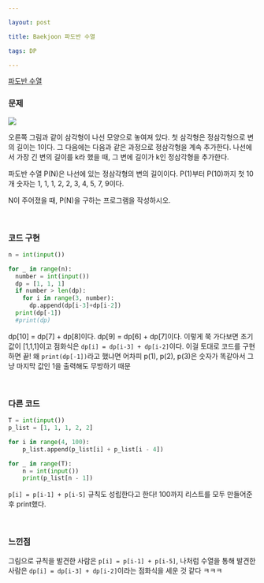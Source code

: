 ```yaml
---

layout: post

title: Baekjoon 파도반 수열

tags: DP

---
```


[파도반 수열](https://www.acmicpc.net/problem/9461)

### 문제

![](https://www.acmicpc.net/upload/images/pandovan.png)

오른쪽 그림과 같이 삼각형이 나선 모양으로 놓여져 있다. 첫 삼각형은 정삼각형으로 변의 길이는 1이다. 그 다음에는 다음과 같은 과정으로 정삼각형을 계속 추가한다. 나선에서 가장 긴 변의 길이를 k라 했을 때, 그 변에 길이가 k인 정삼각형을 추가한다.

파도반 수열 P(N)은 나선에 있는 정삼각형의 변의 길이이다. P(1)부터 P(10)까지 첫 10개 숫자는 1, 1, 1, 2, 2, 3, 4, 5, 7, 9이다.

N이 주어졌을 때, P(N)을 구하는 프로그램을 작성하시오.

<br/>

### 코드 구현

```python
n = int(input())

for _ in range(n):
  number = int(input())
  dp = [1, 1, 1]
  if number > len(dp):
    for i in range(3, number):
      dp.append(dp[i-3]+dp[i-2])
  print(dp[-1])
  #print(dp)
```

dp[10] = dp[7] + dp[8]이다. dp[9] = dp[6] + dp[7]이다. 이렇게 쭉 가다보면 초기값이 [1,1,1]이고 점화식은 `dp[i] = dp[i-3] + dp[i-2]`이다. 이걸 토대로 코드를 구현하면 끝! 왜 `print(dp[-1])`라고 했냐면 어차피 p(1), p(2), p(3)은 숫자가 똑같아서 그냥 마지막 값인 1을 출력해도 무방하기 때문

<br/>

### 다른 코드

```python
T = int(input())
p_list = [1, 1, 1, 2, 2]

for i in range(4, 100):
    p_list.append(p_list[i] + p_list[i - 4])

for _ in range(T):
    n = int(input())
    print(p_list[n - 1])
```

`p[i] = p[i-1] + p[i-5]` 규칙도 성립한다고 한다! 100까지 리스트를 모두 만들어준 후 print했다.

<br/>

### 느낀점

그림으로 규칙을 발견한 사람은 `p[i] = p[i-1] + p[i-5]`, 나처럼 수열을 통해 발견한 사람은 `dp[i] = dp[i-3] + dp[i-2]`이라는 점화식을 세운 것 같다 ㅋㅋㅋ

 


